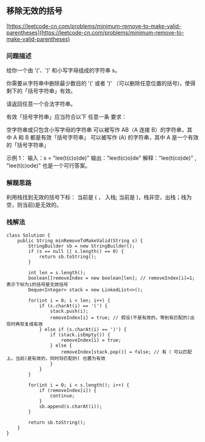 ## 移除无效的括号
[https://leetcode-cn.com/problems/minimum-remove-to-make-valid-parentheses](https://leetcode-cn.com/problems/minimum-remove-to-make-valid-parentheses)

### 问题描述
给你一个由 '('、')' 和小写字母组成的字符串 s。

你需要从字符串中删除最少数目的 '(' 或者 ')' （可以删除任意位置的括号)，使得剩下的「括号字符串」有效。

请返回任意一个合法字符串。

有效「括号字符串」应当符合以下 任意一条 要求：

空字符串或只包含小写字母的字符串
可以被写作 AB（A 连接 B）的字符串，其中 A 和 B 都是有效「括号字符串」
可以被写作 (A) 的字符串，其中 A 是一个有效的「括号字符串」
 

示例 1：
输入：s = "lee(t(c)o)de)"
输出："lee(t(c)o)de"
解释："lee(t(co)de)" , "lee(t(c)ode)" 也是一个可行答案。

### 解题思路
利用栈找到无效的括号下标：
当前是 ( ， 入栈;
当前是 )，栈非空，出栈；栈为空，则当前)是无效的。

### 栈解法
```
class Solution {
    public String minRemoveToMakeValid(String s) {
        StringBuilder sb = new StringBuilder();
        if (s == null || s.length() == 0) {
            return sb.toString();
        }

        int len = s.length();
        boolean[]removeIndex = new boolean[len]; // removeIndex[i]=1;表示下标为i的括号是无效括号
        Deque<Integer> stack = new LinkedList<>();

        for(int i = 0; i < len; i++) {
            if (s.charAt(i) == '(') {
                stack.push(i);
                removeIndex[i] = true; // 假设(不是有效的，等到有匹配的)出现时再恢复成有效
            } else if (s.charAt(i) == ')') {
                if (stack.isEmpty()) {
                    removeIndex[i] = true;
                } else {
                    removeIndex[stack.pop()] = false; // 有（ 可以匹配上。当前)是有效的，同时将匹配的( 也置为有效
                }
            }
        }

        for(int i = 0; i < s.length(); i++) {
            if (removeIndex[i]) {
                continue;
            }
            sb.append(s.charAt(i));
        }

        return sb.toString();
    }
}
```
